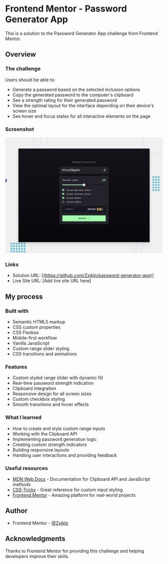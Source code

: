 # Frontend Mentor - Password Generator App

This is a solution to the Password Generator App challenge from Frontend Mentor.

## Overview

### The challenge

Users should be able to:

- Generate a password based on the selected inclusion options
- Copy the generated password to the computer's clipboard
- See a strength rating for their generated password
- View the optimal layout for the interface depending on their device's screen size
- See hover and focus states for all interactive elements on the page

### Screenshot

![](./preview.jpg)

### Links

- Solution URL: [(https://github.com/Zxjklp/password-generator-app)]
- Live Site URL: [Add live site URL here]

## My process

### Built with

- Semantic HTML5 markup
- CSS custom properties
- CSS Flexbox
- Mobile-first workflow
- Vanilla JavaScript
- Custom range slider styling
- CSS transitions and animations

### Features

- Custom styled range slider with dynamic fill
- Real-time password strength indication
- Clipboard integration
- Responsive design for all screen sizes
- Custom checkbox styling
- Smooth transitions and hover effects

### What I learned

- How to create and style custom range inputs
- Working with the Clipboard API
- Implementing password generation logic
- Creating custom strength indicators
- Building responsive layouts
- Handling user interactions and providing feedback

### Useful resources

- [MDN Web Docs](https://developer.mozilla.org) - Documentation for Clipboard API and JavaScript methods
- [CSS-Tricks](https://css-tricks.com) - Great reference for custom input styling
- [Frontend Mentor](https://www.frontendmentor.io) - Amazing platform for real-world projects

## Author

- Frontend Mentor - [@Zxjklp](https://www.frontendmentor.io/profile/Zxjklp)

## Acknowledgments

Thanks to Frontend Mentor for providing this challenge and helping developers improve their skills.
